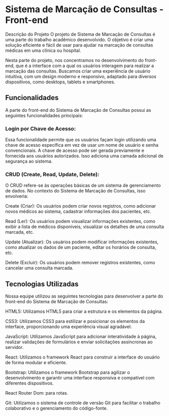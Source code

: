 
#  Sistema de Marcação de Consultas - Front-end


Descrição do Projeto
O projeto de Sistema de Marcação de Consultas é uma parte do trabalho acadêmico desenvolvido. O objetivo é criar uma solução eficiente e fácil de usar para ajudar na marcação de consultas médicas em uma clínica ou hospital.

Nesta parte do projeto, nos concentramos no desenvolvimento do front-end, que é a interface com a qual os usuários interagem para realizar a marcação das consultas. Buscamos criar uma experiência de usuário intuitiva, com um design moderno e responsivo, adaptado para diversos dispositivos, como desktops, tablets e smartphones.

 ## Funcionalidades
A parte do front-end do Sistema de Marcação de Consultas possui as seguintes funcionalidades principais:

 ### Login por Chave de Acesso: 
 Essa funcionalidade permite que os usuários façam login utilizando uma chave de acesso específica em vez de usar um nome de usuário e senha convencionais. A chave de acesso pode ser gerada previamente e fornecida aos usuários autorizados. Isso adiciona uma camada adicional de segurança ao sistema.

 ###  CRUD (Create, Read, Update, Delete): 
O CRUD refere-se às operações básicas de um sistema de gerenciamento de dados. No contexto do Sistema de Marcação de Consultas, isso envolveria:

Create (Criar): Os usuários podem criar novos registros, como adicionar novos médicos ao sistema, cadastrar informações dos pacientes, etc.

Read (Ler): Os usuários podem visualizar informações existentes, como exibir a lista de médicos disponíveis, visualizar os detalhes de uma consulta marcada, etc.

Update (Atualizar): Os usuários podem modificar informações existentes, como atualizar os dados de um paciente, editar os horários de consulta, etc.

Delete (Excluir): Os usuários podem remover registros existentes, como cancelar uma consulta marcada.

 ## Tecnologias Utilizadas
Nossa equipe utilizou as seguintes tecnologias para desenvolver a parte do front-end do Sistema de Marcação de Consultas:

HTML5: Utilizamos HTML5 para criar a estrutura e os elementos da página.

CSS3: Utilizamos CSS3 para estilizar e posicionar os elementos da interface, proporcionando uma experiência visual agradável.

JavaScript: Utilizamos JavaScript para adicionar interatividade à página, realizar validações de formulários e enviar solicitações assíncronas ao servidor.

React: Utilizamos o framework React para construir a interface do usuário de forma modular e eficiente.

Bootstrap: Utilizamos o framework Bootstrap para agilizar o desenvolvimento e garantir uma interface responsiva e compatível com diferentes dispositivos.

React Router Dom: para rotas.

Git: Utilizamos o sistema de controle de versão Git para facilitar o trabalho colaborativo e o gerenciamento do código-fonte.
